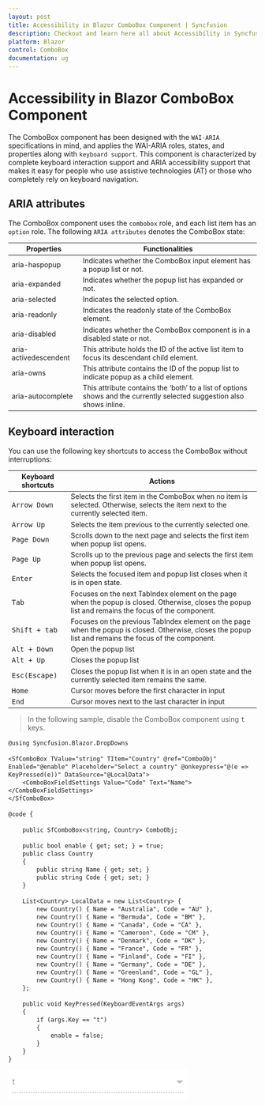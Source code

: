 ```yaml
---
layout: post
title: Accessibility in Blazor ComboBox Component | Syncfusion
description: Checkout and learn here all about Accessibility in Syncfusion Blazor ComboBox component and much more.
platform: Blazor
control: ComboBox
documentation: ug
---
```


# Accessibility in Blazor ComboBox Component

The ComboBox component has been designed with the `WAI-ARIA` specifications in mind, and applies the WAI-ARIA roles, states, and properties along with `keyboard support`. This component is characterized
by complete keyboard interaction support and ARIA accessibility support that makes it easy for people who use assistive technologies (AT) or those who completely rely on keyboard navigation.

## ARIA attributes

The ComboBox component uses the `combobox` role, and each list item has an `option` role. The following `ARIA attributes` denotes the ComboBox state:

| **Properties**        | **Functionalities**                                                                                                    |
| --------------------- | ---------------------------------------------------------------------------------------------------------------------- |
| aria-haspopup         | Indicates whether the ComboBox input element has a popup list or not.                                                  |
| aria-expanded         | Indicates whether the popup list has expanded or not.                                                                  |
| aria-selected         | Indicates the selected option.                                                                                         |
| aria-readonly         | Indicates the readonly state of the ComboBox element.                                                                  |
| aria-disabled         | Indicates whether the ComboBox component is in a disabled state or not.                                                |
| aria-activedescendent | This attribute holds the ID of the active list item to focus its descendant child element.                             |
| aria-owns             | This attribute contains the ID of the popup list to indicate popup as a child element.                                 |
| aria-autocomplete     | This attribute contains the ‘both’ to a list of options shows and the currently selected suggestion also shows inline. |

## Keyboard interaction

You can use the following key shortcuts to access the ComboBox without interruptions:

| **Keyboard shortcuts**  | **Actions**                                                                                                                                             |
| ----------------------- | ------------------------------------------------------------------------------------------------------------------------------------------------------- |
| <kbd>Arrow Down</kbd>   | Selects the first item in the ComboBox when no item is selected. Otherwise, selects the item next to the currently selected item.                          |
| <kbd>Arrow Up</kbd>     | Selects the item previous to the currently selected one.                                                                                                |
| <kbd>Page Down</kbd>    | Scrolls down to the next page and selects the first item when popup list opens.                                                                         |
| <kbd>Page Up</kbd>      | Scrolls up to the previous page and selects the first item when popup list opens.                                                                       |
| <kbd>Enter</kbd>        | Selects the focused item and popup list closes when it is in open state.                                                                                |
| <kbd>Tab</kbd>          | Focuses on the next TabIndex element on the page when the popup is closed. Otherwise, closes the popup list and remains the focus of the component.     |
| <kbd>Shift + tab </kbd> | Focuses on the previous TabIndex element on the page when the popup is closed. Otherwise, closes the popup list and remains the focus of the component. |
| <kbd>Alt + Down</kbd>   | Open the popup list                                                                                                                                     |
| <kbd>Alt + Up</kbd>     | Closes the popup list                                                                                                                                    |
| <kbd>Esc(Escape)</kbd>  | Closes the popup list when it is in an open state and the currently selected item remains the same.                                                     |
| <kbd>Home</kbd>         | Cursor moves before the first character in input                                                                                                      |
| <kbd>End</kbd>          | Cursor moves next to the last character in input                                                                                                         |

> In the following sample, disable the ComboBox component using <kbd>t</kbd> keys.

```cshtml
@using Syncfusion.Blazor.DropDowns

<SfComboBox TValue="string" TItem="Country" @ref="ComboObj" Enabled="@enable" Placeholder="Select a country" @onkeypress="@(e => KeyPressed(e))" DataSource="@LocalData">
    <ComboBoxFieldSettings Value="Code" Text="Name"></ComboBoxFieldSettings>
</SfComboBox>

@code {

    public SfComboBox<string, Country> ComboObj;

    public bool enable { get; set; } = true;
    public class Country
    {
        public string Name { get; set; }
        public string Code { get; set; }
    }

    List<Country> LocalData = new List<Country> {
        new Country() { Name = "Australia", Code = "AU" },
        new Country() { Name = "Bermuda", Code = "BM" },
        new Country() { Name = "Canada", Code = "CA" },
        new Country() { Name = "Cameroon", Code = "CM" },
        new Country() { Name = "Denmark", Code = "DK" },
        new Country() { Name = "France", Code = "FR" },
        new Country() { Name = "Finland", Code = "FI" },
        new Country() { Name = "Germany", Code = "DE" },
        new Country() { Name = "Greenland", Code = "GL" },
        new Country() { Name = "Hong Kong", Code = "HK" },
    };

    public void KeyPressed(KeyboardEventArgs args)
    {
        if (args.Key == "t")
        {
            enable = false;
        }
    }
}
```


![Accessibility in Blazor ComboBox](./images/blazor-combobox-accessibility.png)